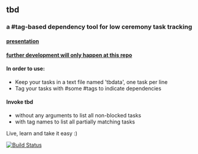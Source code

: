 ## tbd
### a #tag-based dependency tool for low ceremony task tracking

#### [presentation](http://go-talks.appspot.com/github.com/gophergala/tbd/tbd.slide#1)

#### [further development will only happen at this repo](https://github.com/solarsea/tbd)

#### In order to use:

* Keep your tasks in a text file named 'tbdata', one task per line
* Tag your tasks with #some #tags to indicate dependencies

#### Invoke tbd

* without any arguments to list all non-blocked tasks
* with tag names to list all partially matching tasks

Live, learn and take it easy :)

[![Build Status](https://drone.io/github.com/gophergala/tbd/status.png)](https://drone.io/github.com/gophergala/tbd/latest)
